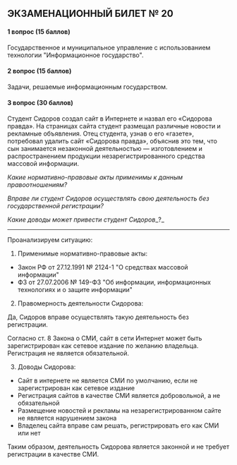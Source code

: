 ## ЭКЗАМЕНАЦИОННЫЙ БИЛЕТ № 20
#### 1 вопрос (15 баллов)
Государственное и муниципальное управление с использованием технологии "Информационное государство".

#### 2 вопрос (15 баллов)
Задачи, решаемые информационным государством.

#### 3 вопрос (30 баллов)
Студент Сидоров создал сайт в Интернете и назвал его «Сидорова правда». На страницах сайта студент размещал различные новости и рекламные объявления. Отец студента, узнав о его «газете», потребовал удалить сайт «Сидорова правда», объяснив это тем, что сын занимается незаконной деятельностью — изготовлением и распространением продукции незарегистрированного средства массовой информации.

_Какие нормативно-правовые акты применимы к данным правоотношениям?_

_Вправе ли студент Сидоров осуществлять свою деятельность без государственной регистрации?_

_Какие доводы может привести студент Сидоров__?_


---
Проанализируем ситуацию:

1. Применимые нормативно-правовые акты:
- Закон РФ от 27.12.1991 № 2124-1 "О средствах массовой информации"
- ФЗ от 27.07.2006 № 149-ФЗ "Об информации, информационных технологиях и о защите информации"

2. Правомерность деятельности Сидорова:

Да, Сидоров вправе осуществлять такую деятельность без регистрации. 

Согласно ст. 8 Закона о СМИ, сайт в сети Интернет может быть зарегистрирован как сетевое издание по желанию владельца. Регистрация не является обязательной.

3. Доводы Сидорова:

- Сайт в интернете не является СМИ по умолчанию, если не зарегистрирован как сетевое издание
- Регистрация сайтов в качестве СМИ является добровольной, а не обязательной
- Размещение новостей и рекламы на незарегистрированном сайте не является нарушением закона
- Владелец сайта вправе сам решать, регистрировать его как СМИ или нет

Таким образом, деятельность Сидорова является законной и не требует регистрации в качестве СМИ.